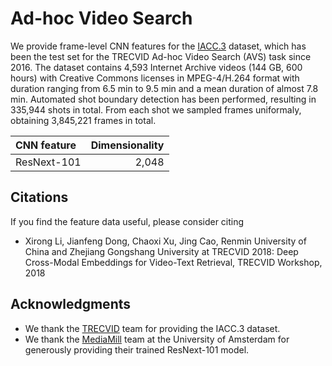 # Ad-hoc Video Search


We provide frame-level CNN features for the [IACC.3](https://www-nlpir.nist.gov/projects/tv2016/tv2016.html#IACC.3) dataset, which has been the test set for the TRECVID Ad-hoc Video Search (AVS) task since 2016. The dataset contains 4,593 Internet Archive videos (144 GB, 600 hours) with Creative Commons licenses in MPEG-4/H.264 format with duration ranging from 6.5 min to 9.5 min and a mean duration of almost 7.8 min. Automated shot boundary detection has been performed, resulting in 335,944 shots in total. From each shot we sampled frames uniformaly, obtaining 3,845,221 frames in total.

| CNN feature | Dimensionality |
|:----- | -----:| 
| ResNext-101 | 2,048 |

## Citations

If you find the feature data useful, please consider citing 

* Xirong Li, Jianfeng Dong, Chaoxi Xu, Jing Cao, Renmin University of China and  Zhejiang Gongshang University at TRECVID 2018: Deep Cross-Modal Embeddings for Video-Text Retrieval,  TRECVID Workshop, 2018

## Acknowledgments

* We thank the [TRECVID](https://trecvid.nist.gov/) team for providing the IACC.3 dataset.
* We thank the [MediaMill](https://ivi.fnwi.uva.nl/isis/mediamill/) team at the University of Amsterdam for generously providing their trained ResNext-101 model. 
